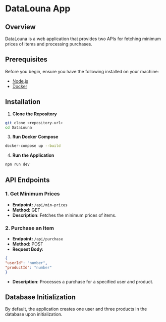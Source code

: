 # DataLouna App

## Overview
DataLouna is a web application that provides two APIs for fetching minimum prices of items and processing purchases. 

## Prerequisites
Before you begin, ensure you have the following installed on your machine:
- [Node.js](https://nodejs.org/)
- [Docker](https://www.docker.com/)

## Installation

1. **Clone the Repository**

```bash
git clone <repository-url>
cd DataLouna
```


3. **Run Docker Compose**

```bash
docker-compose up --build
```

4. **Run the Application**

```bash
npm run dev
```


## API Endpoints

### 1. Get Minimum Prices
- **Endpoint:** `/api/min-prices`
- **Method:** GET
- **Description:** Fetches the minimum prices of items.

### 2. Purchase an Item
- **Endpoint:** `/api/purchase`
- **Method:** POST
- **Request Body:**
```json
{
"userId": "number",
"productId": "number"
}
```
- **Description:** Processes a purchase for a specified user and product.

## Database Initialization
By default, the application creates one user and three products in the database upon initialization.
